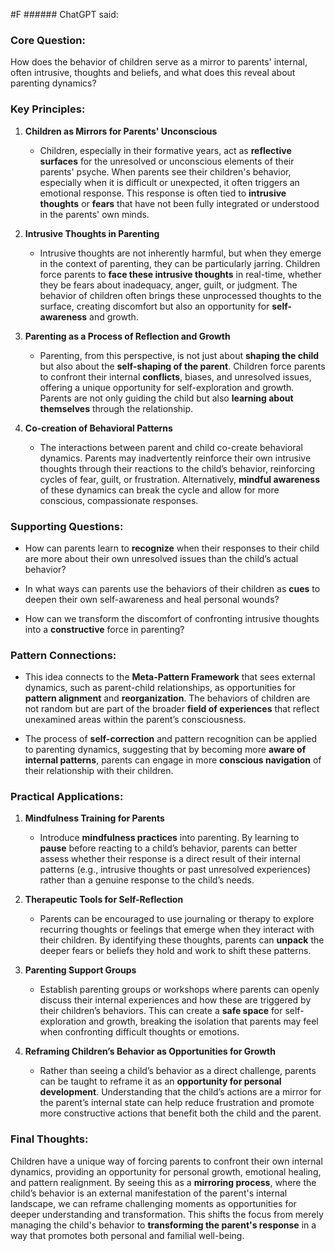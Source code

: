  #F ###### ChatGPT said:

### Core Question:

How does the behavior of children serve as a mirror to parents' internal, often intrusive, thoughts and beliefs, and what does this reveal about parenting dynamics?

### Key Principles:

1. **Children as Mirrors for Parents' Unconscious**
    
    - Children, especially in their formative years, act as **reflective surfaces** for the unresolved or unconscious elements of their parents' psyche. When parents see their children's behavior, especially when it is difficult or unexpected, it often triggers an emotional response. This response is often tied to **intrusive thoughts** or **fears** that have not been fully integrated or understood in the parents' own minds.
        
2. **Intrusive Thoughts in Parenting**
    
    - Intrusive thoughts are not inherently harmful, but when they emerge in the context of parenting, they can be particularly jarring. Children force parents to **face these intrusive thoughts** in real-time, whether they be fears about inadequacy, anger, guilt, or judgment. The behavior of children often brings these unprocessed thoughts to the surface, creating discomfort but also an opportunity for **self-awareness** and growth.
        
3. **Parenting as a Process of Reflection and Growth**
    
    - Parenting, from this perspective, is not just about **shaping the child** but also about the **self-shaping of the parent**. Children force parents to confront their internal **conflicts**, biases, and unresolved issues, offering a unique opportunity for self-exploration and growth. Parents are not only guiding the child but also **learning about themselves** through the relationship.
        
4. **Co-creation of Behavioral Patterns**
    
    - The interactions between parent and child co-create behavioral dynamics. Parents may inadvertently reinforce their own intrusive thoughts through their reactions to the child’s behavior, reinforcing cycles of fear, guilt, or frustration. Alternatively, **mindful awareness** of these dynamics can break the cycle and allow for more conscious, compassionate responses.
        

### Supporting Questions:

- How can parents learn to **recognize** when their responses to their child are more about their own unresolved issues than the child’s actual behavior?
    
- In what ways can parents use the behaviors of their children as **cues** to deepen their own self-awareness and heal personal wounds?
    
- How can we transform the discomfort of confronting intrusive thoughts into a **constructive** force in parenting?
    

### Pattern Connections:

- This idea connects to the **Meta-Pattern Framework** that sees external dynamics, such as parent-child relationships, as opportunities for **pattern alignment** and **reorganization**. The behaviors of children are not random but are part of the broader **field of experiences** that reflect unexamined areas within the parent’s consciousness.
    
- The process of **self-correction** and pattern recognition can be applied to parenting dynamics, suggesting that by becoming more **aware of internal patterns**, parents can engage in more **conscious navigation** of their relationship with their children.
    

### Practical Applications:

1. **Mindfulness Training for Parents**
    
    - Introduce **mindfulness practices** into parenting. By learning to **pause** before reacting to a child’s behavior, parents can better assess whether their response is a direct result of their internal patterns (e.g., intrusive thoughts or past unresolved experiences) rather than a genuine response to the child’s needs.
        
2. **Therapeutic Tools for Self-Reflection**
    
    - Parents can be encouraged to use journaling or therapy to explore recurring thoughts or feelings that emerge when they interact with their children. By identifying these thoughts, parents can **unpack** the deeper fears or beliefs they hold and work to shift these patterns.
        
3. **Parenting Support Groups**
    
    - Establish parenting groups or workshops where parents can openly discuss their internal experiences and how these are triggered by their children’s behaviors. This can create a **safe space** for self-exploration and growth, breaking the isolation that parents may feel when confronting difficult thoughts or emotions.
        
4. **Reframing Children’s Behavior as Opportunities for Growth**
    
    - Rather than seeing a child’s behavior as a direct challenge, parents can be taught to reframe it as an **opportunity for personal development**. Understanding that the child’s actions are a mirror for the parent’s internal state can help reduce frustration and promote more constructive actions that benefit both the child and the parent.
        

### Final Thoughts:

Children have a unique way of forcing parents to confront their own internal dynamics, providing an opportunity for personal growth, emotional healing, and pattern realignment. By seeing this as a **mirroring process**, where the child’s behavior is an external manifestation of the parent's internal landscape, we can reframe challenging moments as opportunities for deeper understanding and transformation. This shifts the focus from merely managing the child's behavior to **transforming the parent's response** in a way that promotes both personal and familial well-being.